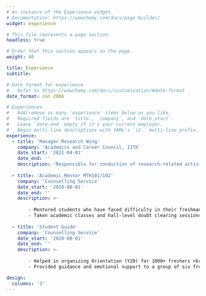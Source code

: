 ```yaml
---
# An instance of the Experience widget.
# Documentation: https://wowchemy.com/docs/page-builder/
widget: experience

# This file represents a page section.
headless: true

# Order that this section appears on the page.
weight: 40

title: Experience
subtitle:

# Date format for experience
#   Refer to https://wowchemy.com/docs/customization/#date-format
date_format: Jan 2006

# Experiences.
#   Add/remove as many `experience` items below as you like.
#   Required fields are `title`, `company`, and `date_start`.
#   Leave `date_end` empty if it's your current employer.
#   Begin multi-line descriptions with YAML's `|2-` multi-line prefix.
experience:
  - title: 'Manager Research Wing'
    company: 'Academics and Career Council, IITK'
    date_start: '2021-04-01'
    date_end: ''
    description: 'Responsible for conduction of research-related activities to promote research interests in the student community'
        
  - title: 'Academic Mentor MTH101/102'
    company: 'Counselling Service'
    date_start: '2020-08-01'
    date_end: ''
    description: >-
    
        - Mentored students who have faced difficulty in their freshman year mathematics courses <br>
        - Taken academic classes and hall-level doubt clearing sessions for first years <br>
       
  - title: 'Student Guide'
    company: 'Counselling Service'
    date_start: '2020-08-01'
    date_end: ''
    description: >-
    
        - Helped in organizing Orientation (Y20) for 1000+ freshers <br>
        - Provided guidance and emotional support to a group of six freshers by helping them adjust to college life <br>

design:
  columns: '3'
---
```

